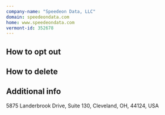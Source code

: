 ```yaml
---
company-name: "Speedeon Data, LLC"
domain: speedeondata.com
home: www.speedeondata.com
vermont-id: 352678
---
```

## How to opt out




## How to delete




## Additional info




5875 Landerbrook Drive, Suite 130, Cleveland, OH, 44124, USA













